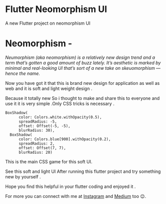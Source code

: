 # Flutter Neomorphism UI

A new Flutter project on neomorphism UI 

# Neomorphism -
_Neumorphism (aka neomorphism) is a relatively new design trend and a term that’s gotten a good amount of buzz lately. It’s aesthetic is marked by minimal and real-looking UI that’s sort of a new take on skeuomorphism — hence the name._

Now you have got it that this is brand new design for application as well as web and it is soft and light weight design .

Because it totally new So i thought to make and share this to everyone and use it it is very simple .Only CSS tricks is necessary .

```
BoxShadow(
      color: Colors.white.withOpacity(0.5),
      spreadRadius: -5,
      offset: Offset(-5, -5),
      blurRadius: 30),
  BoxShadow(
      color: Colors.blue[900].withOpacity(0.2),
      spreadRadius: 2,
      offset: Offset(7, 7),
      blurRadius: 20)
```

This is the main CSS game for this soft UI.

See this soft and light UI After running this flutter project and try something new by yourself .

Hope you find this helpful in your flutter coding and enjoyed it .

For more you can connect with me at [Instagram](https://www.instagram.com/zeeshaansiddique/) and [Medium](https://medium.com/zeeshaan786) too :wink:.
